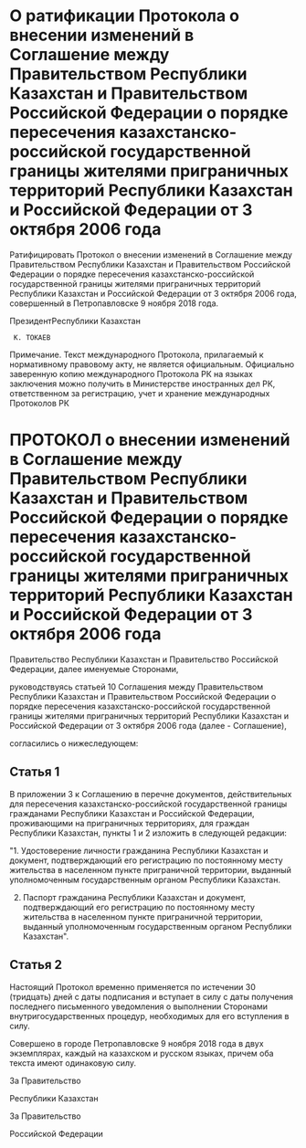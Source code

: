 # О ратификации Протокола о внесении изменений в Соглашение между Правительством Республики Казахстан и Правительством Российской Федерации о порядке пересечения казахстанско-российской государственной границы жителями приграничных территорий Республики Казахстан и Российской Федерации  от 3 октября 2006 года

Ратифицировать Протокол о внесении изменений в Соглашение между Правительством Республики Казахстан и Правительством Российской Федерации о порядке пересечения казахстанско-российской государственной границы жителями приграничных территорий Республики Казахстан и Российской Федерации от 3 октября 2006 года, совершенный в Петропавловске 9 ноября 2018 года.

ПрезидентРеспублики Казахстан

     К. ТОКАЕВ

Примечание. Текст международного Протокола, прилагаемый к нормативному правовому акту, не является официальным. Официально заверенную копию международного Протокола РК на языках заключения можно получить в Министерстве иностранных дел РК, ответственном за регистрацию, учет и хранение международных Протоколов РК

# ПРОТОКОЛ о внесении изменений в Соглашение между Правительством Республики Казахстан и Правительством Российской Федерации о порядке пересечения казахстанско-российской государственной границы жителями приграничных территорий Республики Казахстан и Российской Федерации от 3 октября 2006 года

Правительство Республики Казахстан и Правительство Российской Федерации, далее именуемые Сторонами,

руководствуясь статьей 10 Соглашения между Правительством Республики Казахстан и Правительством Российской Федерации о порядке пересечения казахстанско-российской государственной границы жителями приграничных территорий Республики Казахстан и Российской Федерации от 3 октября 2006 года (далее - Соглашение),

согласились о нижеследующем:

## Статья 1

В приложении 3 к Соглашению в перечне документов, действительных для пересечения казахстанско-российской государственной границы гражданами Республики Казахстан и Российской Федерации, проживающими на приграничных территориях, для граждан Республики Казахстан, пункты 1 и 2 изложить в следующей редакции:

"1. Удостоверение личности гражданина Республики Казахстан и документ, подтверждающий его регистрацию по постоянному месту жительства в населенном пункте приграничной территории, выданный уполномоченным государственным органом Республики Казахстан.

2. Паспорт гражданина Республики Казахстан и документ, подтверждающий его регистрацию по постоянному месту жительства в населенном пункте приграничной территории, выданный уполномоченным государственным органом Республики Казахстан".

## Статья 2

Настоящий Протокол временно применяется по истечении 30 (тридцать) дней с даты подписания и вступает в силу с даты получения последнего письменного уведомления о выполнении Сторонами внутригосударственных процедур, необходимых для его вступления в силу.

Совершено в городе Петропавловске 9 ноября 2018 года в двух экземплярах, каждый на казахском и русском языках, причем оба текста имеют одинаковую силу.

За Правительство

Республики Казахстан

За Правительство

Российской Федерации

      

